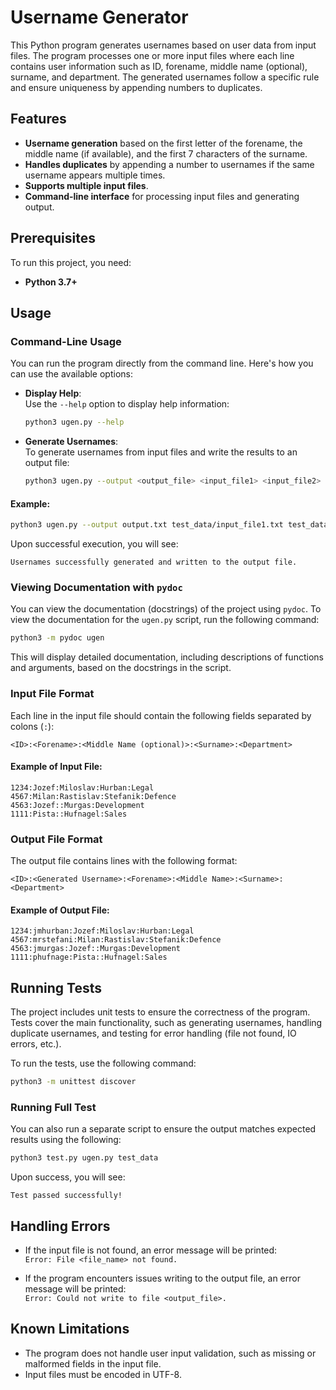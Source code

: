 # Username Generator

This Python program generates usernames based on user data from input files. The program processes one or more input files where each line contains user information such as ID, forename, middle name (optional), surname, and department. The generated usernames follow a specific rule and ensure uniqueness by appending numbers to duplicates.

## Features
- **Username generation** based on the first letter of the forename, the middle name (if available), and the first 7 characters of the surname.
- **Handles duplicates** by appending a number to usernames if the same username appears multiple times.
- **Supports multiple input files**.
- **Command-line interface** for processing input files and generating output.

## Prerequisites
To run this project, you need:
- **Python 3.7+**

## Usage

### Command-Line Usage

You can run the program directly from the command line. Here's how you can use the available options:

- **Display Help**:  
  Use the `--help` option to display help information:
  ```bash
  python3 ugen.py --help
  ```

- **Generate Usernames**:  
  To generate usernames from input files and write the results to an output file:
  ```bash
  python3 ugen.py --output <output_file> <input_file1> <input_file2> ...
  ```

#### Example:
```bash
python3 ugen.py --output output.txt test_data/input_file1.txt test_data/input_file2.txt
```

Upon successful execution, you will see:
```
Usernames successfully generated and written to the output file.
```

### Viewing Documentation with `pydoc`

You can view the documentation (docstrings) of the project using `pydoc`. To view the documentation for the `ugen.py` script, run the following command:

```bash
python3 -m pydoc ugen
```

This will display detailed documentation, including descriptions of functions and arguments, based on the docstrings in the script.

### Input File Format
Each line in the input file should contain the following fields separated by colons (`:`):
```
<ID>:<Forename>:<Middle Name (optional)>:<Surname>:<Department>
```

#### Example of Input File:
```
1234:Jozef:Miloslav:Hurban:Legal
4567:Milan:Rastislav:Stefanik:Defence
4563:Jozef::Murgas:Development
1111:Pista::Hufnagel:Sales
```

### Output File Format
The output file contains lines with the following format:
```
<ID>:<Generated Username>:<Forename>:<Middle Name>:<Surname>:<Department>
```

#### Example of Output File:
```
1234:jmhurban:Jozef:Miloslav:Hurban:Legal
4567:mrstefani:Milan:Rastislav:Stefanik:Defence
4563:jmurgas:Jozef::Murgas:Development
1111:phufnage:Pista::Hufnagel:Sales
```

## Running Tests
The project includes unit tests to ensure the correctness of the program. Tests cover the main functionality, such as generating usernames, handling duplicate usernames, and testing for error handling (file not found, IO errors, etc.).

To run the tests, use the following command:
```bash
python3 -m unittest discover
```

### Running Full Test
You can also run a separate script to ensure the output matches expected results using the following:
```bash
python3 test.py ugen.py test_data
```

Upon success, you will see:
```
Test passed successfully!
```

## Handling Errors
- If the input file is not found, an error message will be printed:  
  `Error: File <file_name> not found.`
  
- If the program encounters issues writing to the output file, an error message will be printed:  
  `Error: Could not write to file <output_file>.`

## Known Limitations
- The program does not handle user input validation, such as missing or malformed fields in the input file.
- Input files must be encoded in UTF-8.
